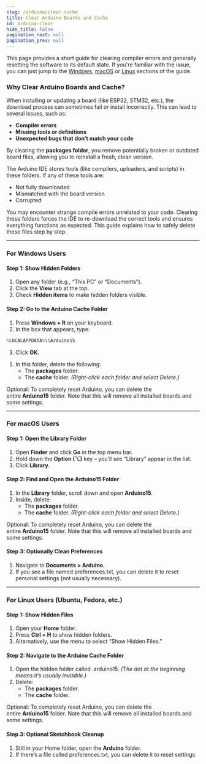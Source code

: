 ```yaml
---  
slug: /arduino/clear-cache   
title: Clear Arduino Boards and Cache  
id: arduino-clear  
hide_title: False  
pagination_next: null  
pagination_prev: null  
---
```


This page provides a short guide for clearing compiler errors and generally resetting the software to its default state. If you're familiar with the issue, you can just jump to the [Windows](arduino-clear.md#for-windows-users), [macOS](arduino-clear.md#for-macos-users) or [Linux](arduino-clear.md#for-linux-users-ubuntu-fedora-etc) sections of the guide.

### Why Clear Arduino Boards and Cache?

When installing or updating a board (like ESP32, STM32, etc.), the download process can sometimes fail or install incorrectly. This can lead to several issues, such as:

*   **Compiler errors**
*   **Missing tools or definitions**
*   **Unexpected bugs that don’t match your code**
    
<InfoBox>By clearing the **packages folder**, you remove potentially broken or outdated board files, allowing you to reinstall a fresh, clean version.</InfoBox>

The Arduino IDE stores tools (like compilers, uploaders, and scripts) in these folders. If any of these tools are:

*   Not fully downloaded
*   Mismatched with the board version
*   Corrupted

You may encounter strange compile errors unrelated to your code. Clearing these folders forces the IDE to re-download the correct tools and ensures everything functions as expected. This guide explains how to safely delete these files step by step.

---

### For Windows Users

#### Step 1: Show Hidden Folders

1.  Open any folder (e.g., “This PC” or “Documents”).
2.  Click the **View** tab at the top.
3.  Check **Hidden items** to make hidden folders visible.
    
<CenteredImage src="/img/arduino-clear/windows1.png" width="1000px" />

#### Step 2: Go to the Arduino Cache Folder

1.  Press **Windows + R** on your keyboard.
2.  In the box that appears, type:
```cpp
%LOCALAPPDATA%\\Arduino15
```
3.  Click **OK**.
    
<CenteredImage src="/img/arduino-clear/windows2.png" width="400px" />

1.  In this folder, delete the following: 
    *   The **packages** folder.  
    *   The **cache** folder. _(Right-click each folder and select Delete.)_
        
<CenteredImage src="/img/arduino-clear/windows3.png" width="700px" />

<InfoBox>Optional: To completely reset Arduino, you can delete the entire **Arduino15** folder. Note that this will remove all installed boards and some settings.</InfoBox>

---

### For macOS Users

#### Step 1: Open the Library Folder

1.  Open **Finder** and click **Go** in the top menu bar.
2.  Hold down the **Option (⌥)** key – you’ll see “Library” appear in the list.
3.  Click **Library**.
    
#### Step 2: Find and Open the Arduino15 Folder

1.  In the **Library** folder, scroll down and open **Arduino15**.
2.  Inside, delete:
    *   The **packages** folder.  
    *   The **cache** folder. _(Right-click each folder and select Delete.)_
        
<InfoBox>Optional: To completely reset Arduino, you can delete the entire **Arduino15** folder. Note that this will remove all installed boards and some settings.</InfoBox>

#### Step 3: Optionally Clean Preferences

1.  Navigate to **Documents > Arduino**.
2.  If you see a file named preferences.txt, you can delete it to reset personal settings (not usually necessary).

---

### For Linux Users (Ubuntu, Fedora, etc.)

#### Step 1: Show Hidden Files

1.  Open your **Home** folder.
2.  Press **Ctrl + H** to show hidden folders.
3.  Alternatively, use the menu to select “Show Hidden Files.”
    
#### Step 2: Navigate to the Arduino Cache Folder

1.  Open the hidden folder called .arduino15. _(The dot at the beginning means it’s usually invisible.)_
2.  Delete:
    *   The **packages** folder.
    *   The **cache** folder.
        
<InfoBox>Optional: To completely reset Arduino, you can delete the entire **Arduino15** folder. Note that this will remove all installed boards and some settings.</InfoBox>

#### Step 3: Optional Sketchbook Cleanup

1.  Still in your Home folder, open the **Arduino** folder.
2.  If there’s a file called preferences.txt, you can delete it to reset settings.
